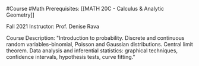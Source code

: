 #Course #Math 
Prerequisites: [[MATH 20C - Calculus & Analytic Geometry]]

Fall 2021
Instructor: Prof. Denise Rava

Course Description: 
"Introduction to probability. Discrete and continuous random variables–binomial, Poisson and Gaussian distributions. Central limit theorem. Data analysis and inferential statistics: graphical techniques, confidence intervals, hypothesis tests, curve fitting."